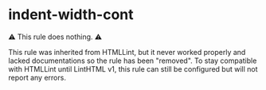 # indent-width-cont

⚠ This rule does nothing. ⚠

This rule was inherited from HTMLLint, but it never worked properly and lacked documentations so the rule has been "removed".
To stay compatible with HTMLLint until LintHTML v1, this rule can still be configured but will not report any errors.
